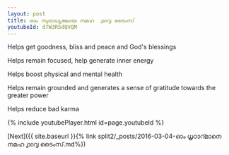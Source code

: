 ```yaml
---
layout: post
title: ഓം സുരാധ്യക്ഷായ നമഹ  ൧൦൮ ടൈംസ്
youtubeId: d7W3R5dQVQM
---
```

 
 
Helps get goodness, bliss and peace and God's blessings
 
Helps remain focused, help generate inner energy 
 
Helps boost physical and mental health 
 
Helps remain grounded and generates a sense of gratitude towards the greater power 
 
Helps reduce bad karma
 
 
 
 


{% include youtubePlayer.html id=page.youtubeId %}
 
[Next]({{ site.baseurl }}{% link  split2/_posts/2016-03-04-ഓം ധൃഠാറ്മാനെ നമഹ ൧൦൮ ടൈംസ്.md%})
 
